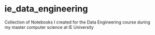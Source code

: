# ie_data_engineering
Collection of Notebooks I created for the Data Engineering course during my master computer science at IE University 
